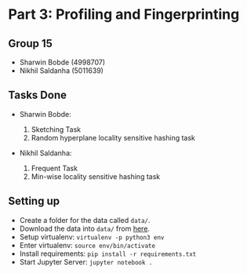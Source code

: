 # Part 3: Profiling and Fingerprinting

## Group 15

- Sharwin Bobde (4998707)
- Nikhil Saldanha (5011639)

## Tasks Done

- Sharwin Bobde:
  1. Sketching Task
  2. Random hyperplane locality sensitive hashing task

- Nikhil Saldanha:
  1. Frequent Task
  2. Min-wise locality sensitive hashing task

## Setting up

- Create a folder for the data called `data/`.
- Download the data into `data/` from [here](https://www.stratosphereips.org/datasets-ctu13/).
- Setup virtualenv: `virtualenv -p python3 env`
- Enter virtualenv: `source env/bin/activate`
- Install requirements: `pip install -r requirements.txt`
- Start Jupyter Server: `jupyter notebook .`
